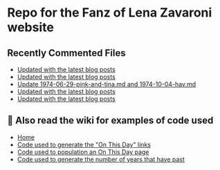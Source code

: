 # Repo for the Fanz of Lena Zavaroni website

## Recently Commented Files
<!-- BLOG-POST-LIST:START -->
- [Updated with the latest blog posts](https://github.com/FanzOfLenaZavaroni/fanzoflenazavaroni.github.io/commit/bd3a6deda8e311972030681cf22210ad039b2251)
- [Updated with the latest blog posts](https://github.com/FanzOfLenaZavaroni/fanzoflenazavaroni.github.io/commit/d970961042507bb0670ebda674479f3baf8f8e50)
- [Update 1974-06-29-pink-and-tina.md and 1974-10-04-hav.md](https://github.com/FanzOfLenaZavaroni/fanzoflenazavaroni.github.io/commit/a20386ce52f4052d04b601b422f09921a74d4ca3)
- [Updated with the latest blog posts](https://github.com/FanzOfLenaZavaroni/fanzoflenazavaroni.github.io/commit/4c60a2c6da18ef11a5638f236a3b9942bd1e890b)
- [Updated with the latest blog posts](https://github.com/FanzOfLenaZavaroni/fanzoflenazavaroni.github.io/commit/5889c20534a22f3ccf021b478f29d2817232ab20)
<!-- BLOG-POST-LIST:END -->

## :notebook: Also read the wiki for examples of code used
* [Home](https://github.com/FanzOfLenaZavaroni/fanzoflenazavaroni.github.io/wiki)
* [Code used to generate the "On This Day" links](https://github.com/FanzOfLenaZavaroni/fanzoflenazavaroni.github.io/wiki/On-This-Day-Code)
* [Code used to population an On This Day page](https://github.com/FanzOfLenaZavaroni/fanzoflenazavaroni.github.io/wiki/Code-used-to-population-an-On-This-Day-page)
* [Code used to generate the number of years that have past](https://github.com/FanzOfLenaZavaroni/fanzoflenazavaroni.github.io/wiki/Number-of-years-gone-by-code)
